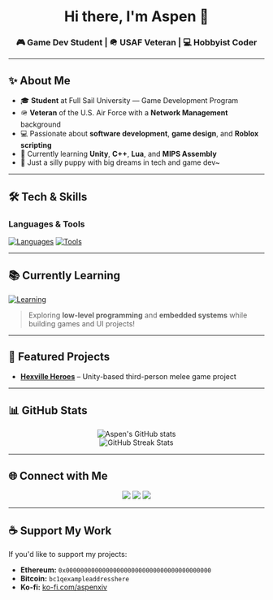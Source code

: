 <!-- Profile Header -->
<h1 align="center">Hi there, I'm Aspen 👋</h1>
<h3 align="center">🎮 Game Dev Student | 🪖 USAF Veteran | 💻 Hobbyist Coder</h3>

---

## ✨ About Me
- 🎓 **Student** at Full Sail University — Game Development Program  
- 🪖 **Veteran** of the U.S. Air Force with a **Network Management** background  
- 💻 Passionate about **software development**, **game design**, and **Roblox scripting**  
- 🌱 Currently learning **Unity**, **C++**, **Lua**, and **MIPS Assembly**  
- 🐾 Just a silly puppy with big dreams in tech and game dev~  

---

## 🛠️ Tech & Skills
### **Languages & Tools**
[![Languages](https://skillicons.dev/icons?i=cpp,cs,lua,py,js,html,css)](https://skillicons.dev)
[![Tools](https://skillicons.dev/icons?i=unity,visualstudio,github,vscode,blender,figma)](https://skillicons.dev)

---

## 📚 Currently Learning
[![Learning](https://skillicons.dev/icons?i=vhdl,linux,docker)](https://skillicons.dev)
> Exploring **low-level programming** and **embedded systems** while building games and UI projects!

---

## 🚀 Featured Projects
- [**Hexville Heroes**](https://github.com/AspenXIV) – Unity-based third-person melee game project  

---

## 📊 GitHub Stats
<p align="center">
  <img src="https://github-readme-stats.vercel.app/api?username=AspenXIV&show_icons=true&theme=radical" alt="Aspen's GitHub stats" />
  <br/>
  <img src="https://github-readme-streak-stats.herokuapp.com?user=AspenXIV&theme=radical" alt="GitHub Streak Stats" />
</p>

---

## 🌐 Connect with Me
<p align="center">
  <a href="https://github.com/AspenXIV"><img src="https://img.shields.io/badge/GitHub-181717?style=for-the-badge&logo=github&logoColor=white"></a>
  <a href="https://www.linkedin.com"><img src="https://img.shields.io/badge/LinkedIn-0077B5?style=for-the-badge&logo=linkedin&logoColor=white"></a>
  <a href="https://discord.gg/"><img src="https://img.shields.io/badge/Discord-5865F2?style=for-the-badge&logo=discord&logoColor=white"></a>
</p>

---

## ☕ Support My Work
If you'd like to support my projects:
- **Ethereum:** `0x0000000000000000000000000000000000000000`
- **Bitcoin:** `bc1qexampleaddresshere`
- **Ko-fi:** [ko-fi.com/aspenxiv](https://ko-fi.com/aspenxiv)
